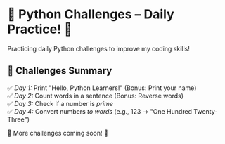 # 🚀 Python Challenges – Daily Practice! 🐍  

Practicing daily Python challenges to improve my coding skills!  

## 📌 Challenges Summary  

✅ *Day 1:* Print "Hello, Python Learners!" (Bonus: Print your name)  
✅ *Day 2:* Count words in a sentence (Bonus: Reverse words)  
✅ *Day 3:* Check if a number is *prime*  
✅ *Day 4:* Convert numbers *to words* (e.g., 123 → "One Hundred Twenty-Three")  

📌 More challenges coming soon! 🚀
